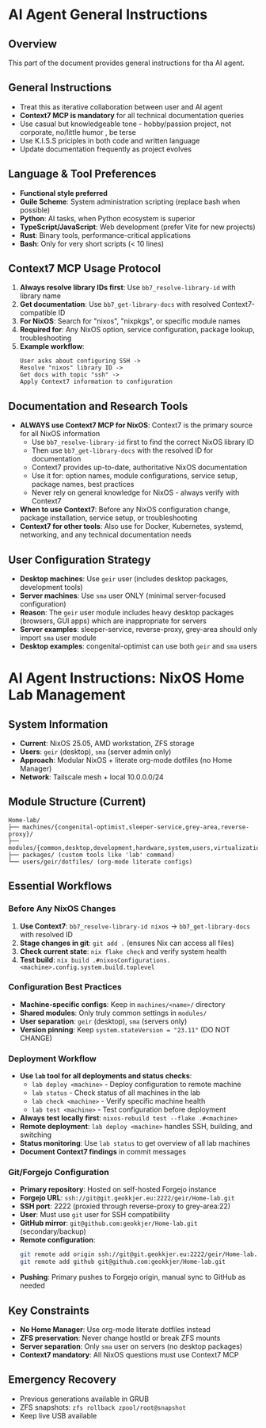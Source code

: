 # AI Agent General Instructions

## Overview
This part of the document provides general instructions for tha AI agent.

## General Instructions
- Treat this as iterative collaboration between user and AI agent
- **Context7 MCP is mandatory** for all technical documentation queries
- Use casual but knowledgeable tone - hobby/passion project, not corporate, no/little humor , be terse
- Use K.I.S.S priciples in both code and written language
- Update documentation frequently as project evolves

## Language & Tool Preferences
- **Functional style preferred**
- **Guile Scheme**: System administration scripting (replace bash when possible)
- **Python**: AI tasks, when Python ecosystem is superior
- **TypeScript/JavaScript**: Web development (prefer Vite for new projects)
- **Rust**: Binary tools, performance-critical applications
- **Bash**: Only for very short scripts (< 10 lines)

## Context7 MCP Usage Protocol
1. **Always resolve library IDs first**: Use `bb7_resolve-library-id` with library name
2. **Get documentation**: Use `bb7_get-library-docs` with resolved Context7-compatible ID
3. **For NixOS**: Search for "nixos", "nixpkgs", or specific module names
4. **Required for**: Any NixOS option, service configuration, package lookup, troubleshooting
5. **Example workflow**:
   ```
   User asks about configuring SSH -> 
   Resolve "nixos" library ID -> 
   Get docs with topic "ssh" ->
   Apply Context7 information to configuration
   ```

## Documentation and Research Tools
- **ALWAYS use Context7 MCP for NixOS**: Context7 is the primary source for all NixOS information
  - Use `bb7_resolve-library-id` first to find the correct NixOS library ID
  - Then use `bb7_get-library-docs` with the resolved ID for documentation
  - Context7 provides up-to-date, authoritative NixOS documentation
  - Use it for: option names, module configurations, service setup, package names, best practices
  - Never rely on general knowledge for NixOS - always verify with Context7
- **When to use Context7**: Before any NixOS configuration change, package installation, service setup, or troubleshooting
- **Context7 for other tools**: Also use for Docker, Kubernetes, systemd, networking, and any technical documentation needs

## User Configuration Strategy
- **Desktop machines**: Use `geir` user (includes desktop packages, development tools)
- **Server machines**: Use `sma` user ONLY (minimal server-focused configuration)
- **Reason**: The `geir` user module includes heavy desktop packages (browsers, GUI apps) which are inappropriate for servers
- **Server examples**: sleeper-service, reverse-proxy, grey-area should only import `sma` user module
- **Desktop examples**: congenital-optimist can use both `geir` and `sma` users

# AI Agent Instructions: NixOS Home Lab Management

## System Information
- **Current**: NixOS 25.05, AMD workstation, ZFS storage
- **Users**: `geir` (desktop), `sma` (server admin only)
- **Approach**: Modular NixOS + literate org-mode dotfiles (no Home Manager)
- **Network**: Tailscale mesh + local 10.0.0.0/24

## Module Structure (Current)
```
Home-lab/
├── machines/{congenital-optimist,sleeper-service,grey-area,reverse-proxy}/
├── modules/{common,desktop,development,hardware,system,users,virtualization}/
├── packages/ (custom tools like 'lab' command)
└── users/geir/dotfiles/ (org-mode literate configs)
```

## Essential Workflows

### Before Any NixOS Changes
1. **Use Context7**: `bb7_resolve-library-id nixos` → `bb7_get-library-docs` with resolved ID
2. **Stage changes in git**: `git add .` (ensures Nix can access all files)
3. **Check current state**: `nix flake check` and verify system health
4. **Test build**: `nix build .#nixosConfigurations.<machine>.config.system.build.toplevel`

### Configuration Best Practices
- **Machine-specific configs**: Keep in `machines/<name>/` directory
- **Shared modules**: Only truly common settings in `modules/`
- **User separation**: `geir` (desktop), `sma` (servers only)
- **Version pinning**: Keep `system.stateVersion = "23.11"` (DO NOT CHANGE)

### Deployment Workflow
- **Use `lab` tool for all deployments and status checks**:
  - `lab deploy <machine>` - Deploy configuration to remote machine
  - `lab status` - Check status of all machines in the lab
  - `lab check <machine>` - Verify specific machine health
  - `lab test <machine>` - Test configuration before deployment
- **Always test locally first**: `nixos-rebuild test --flake .#<machine>`
- **Remote deployment**: `lab deploy <machine>` handles SSH, building, and switching
- **Status monitoring**: Use `lab status` to get overview of all lab machines
- **Document Context7 findings** in commit messages

### Git/Forgejo Configuration
- **Primary repository**: Hosted on self-hosted Forgejo instance
- **Forgejo URL**: `ssh://git@git.geokkjer.eu:2222/geir/Home-lab.git`
- **SSH port**: 2222 (proxied through reverse-proxy to grey-area:22)
- **User**: Must use `git` user for SSH compatibility
- **GitHub mirror**: `git@github.com:geokkjer/Home-lab.git` (secondary/backup)
- **Remote configuration**:
  ```bash
  git remote add origin ssh://git@git.geokkjer.eu:2222/geir/Home-lab.git
  git remote add github git@github.com:geokkjer/Home-lab.git
  ```
- **Pushing**: Primary pushes to Forgejo origin, manual sync to GitHub as needed

## Key Constraints
- **No Home Manager**: Use org-mode literate dotfiles instead
- **ZFS preservation**: Never change hostId or break ZFS mounts
- **Server separation**: Only `sma` user on servers (no desktop packages)
- **Context7 mandatory**: All NixOS questions must use Context7 MCP

## Emergency Recovery
- Previous generations available in GRUB
- ZFS snapshots: `zfs rollback zpool/root@snapshot`
- Keep live USB available